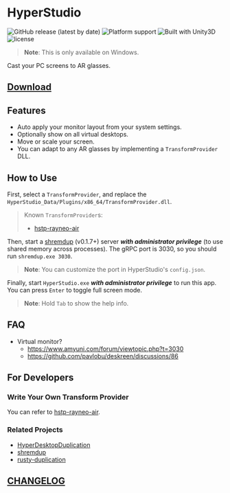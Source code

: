# HyperStudio

![GitHub release (latest by date)](https://img.shields.io/github/v/release/DiscreteTom/HyperStudio?style=flat-square)
![Platform support](https://img.shields.io/badge/platform-windows-blue?style=flat-square)
![Built with Unity3D](https://img.shields.io/badge/Built%20with-Unity3D-lightgrey?style=flat-square)
![license](https://img.shields.io/github/license/DiscreteTom/HyperStudio?style=flat-square)

> **Note**: This is only available on Windows.

Cast your PC screens to AR glasses.

## [Download](https://github.com/DiscreteTom/HyperStudio/releases)

## Features

- Auto apply your monitor layout from your system settings.
- Optionally show on all virtual desktops.
- Move or scale your screen.
- You can adapt to any AR glasses by implementing a `TransformProvider` DLL.

## How to Use

First, select a `TransformProvider`, and replace the `HyperStudio_Data/Plugins/x86_64/TransformProvider.dll`.

> Known `TransformProvider`s:
>
> - [hstp-rayneo-air](https://github.com/DiscreteTom/hstp-rayneo-air)

Then, start a [shremdup](https://github.com/DiscreteTom/shremdup) (v0.1.7+) server **_with administrator privilege_** (to use shared memory across processes). The gRPC port is 3030, so you should run `shremdup.exe 3030`.

> **Note**: You can customize the port in HyperStudio's `config.json`.

Finally, start `HyperStudio.exe` **_with administrator privilege_** to run this app. You can press `Enter` to toggle full screen mode.

> **Note**: Hold `Tab` to show the help info.

## FAQ

- Virtual monitor?
  - https://www.amyuni.com/forum/viewtopic.php?t=3030
  - https://github.com/pavlobu/deskreen/discussions/86

## For Developers

### Write Your Own Transform Provider

You can refer to [hstp-rayneo-air](https://github.com/DiscreteTom/hstp-rayneo-air).

### Related Projects

- [HyperDesktopDuplication](https://github.com/DiscreteTom/HyperDesktopDuplication)
- [shremdup](https://github.com/DiscreteTom/shremdup)
- [rusty-duplication](https://github.com/DiscreteTom/rusty-duplication)

## [CHANGELOG](https://github.com/DiscreteTom/HyperStudio/blob/main/CHANGELOG.md)
